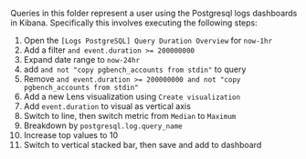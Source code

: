 Queries in this folder represent a user using the Postgresql logs dashboards in Kibana. 
Specifically this involves executing the following steps:

1. Open the `[Logs PostgreSQL] Query Duration Overview` for `now-1hr`
2. Add a filter `and event.duration >= 200000000`
3. Expand date range to `now-24hr`
4. add `and not "copy pgbench_accounts from stdin"` to query
5. Remove `and event.duration >= 200000000 and not "copy pgbench_accounts from stdin"`
6. Add a new Lens visualization using `Create visualization`
7. Add `event.duration` to visual as vertical axis
8. Switch to line, then switch metric from `Median` to `Maximum`
9. Breakdown by `postgresql.log.query_name`
10. Increase top values to 10
11. Switch to vertical stacked bar, then save and add to dashboard
